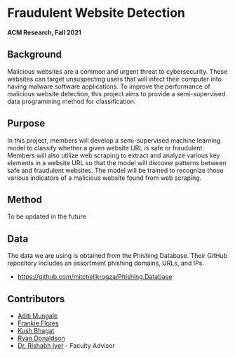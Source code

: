 # Fraudulent Website Detection
**ACM Research, Fall 2021**

## Background
Malicious websites are a common and urgent threat to cybersecurity. These websites can target unsuspecting users that will infect their computer into having malware software applications. To improve the performance of malicious website detection, this project aims to provide a semi-supervised data programming method for classification.

## Purpose
In this project, members will develop a semi-supervised machine learning model to classify whether a given website URL is safe or fraudulent. Members will also utilize web scraping to extract and analyze various key elements in a website URL so that the model will discover patterns between safe and fraudulent websites. The model will be trained to recognize those various indicators of a malicious website found from web scraping.

## Method
To be updated in the future

## Data
The data we are using is obtained from the Phishing Database. Their GitHub repository includes an assortment phishing domains, URLs, and IPs.
- https://github.com/mitchellkrogza/Phishing.Database

## Contributors
- [Aditi Mungale](https://github.com/aditi-mungale)
- [Frankie Flores](https://github.com/floresfrankie)
- [Kush Bhagat](https://github.com/KBush)
- [Ryan Donaldson](https://github.com/legitatx)
- [Dr. Rishabh Iyer](https://cs.utdallas.edu/people/faculty/iyer-rishabh/) - Faculty Advisor
